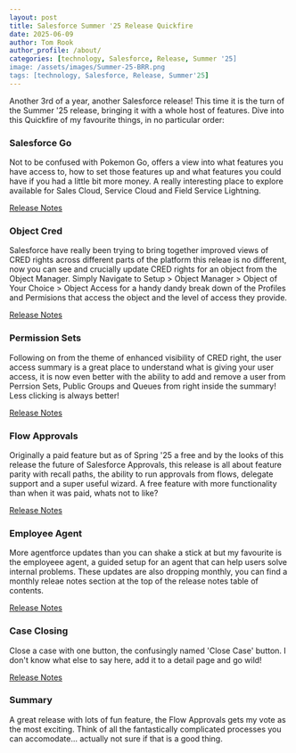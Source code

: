 ```yaml
---
layout: post
title: Salesforce Summer '25 Release Quickfire
date: 2025-06-09
author: Tom Rook
author_profile: /about/
categories: [technology, Salesforce, Release, Summer '25]
image: /assets/images/Summer-25-BRR.png
tags: [technology, Salesforce, Release, Summer'25]
---
```


Another 3rd of a year, another Salesforce release! This time it is the turn of the Summer '25 release, bringing it with a whole host of features. Dive into this Quickfire of my favourite things, in no particular order:

### Salesforce Go

Not to be confused with Pokemon Go, offers a view into what features you have access to, how to set those features up and what features you could have if you had a little bit more money. A really interesting place to explore available for Sales Cloud, Service Cloud and Field Service Lightning.

[Release Notes](https://help.salesforce.com/s/articleView?id=release-notes.rn_general_salesforce_go.htm&release=256&type=5)

### Object Cred

Salesforce have really been trying to bring together improved views of CRED rights across different parts of the platform this releae is no different, now you can see and crucially update CRED rights for an object from the Object Manager. Simply Navigate to Setup > Object Manager > Object of Your Choice > Object Access for a handy dandy break down of the Profiles and Permisions that access the object and the level of access they provide.

[Release Notes](https://help.salesforce.com/s/articleView?id=release-notes.rn_permissions_object_summary_edit.htm&release=256&type=5)

### Permission Sets

Following on from the theme of enhanced visibility of CRED right, the user access summary is a great place to understand what is giving your user access, it is now even better with the ability to add and remove a user from Perrsion Sets, Public Groups and Queues from right inside the summary! Less clicking is always better!

[Release Notes](https://help.salesforce.com/s/articleView?id=release-notes.rn_permissions_view_manage_user_permsets_groups_queues.htm&release=256&type=5)

### Flow Approvals

Originally a paid feature but as of Spring '25 a free and by the looks of this release the future of Salesforce Approvals, this release is all about feature parity with recall paths, the ability to run approvals from flows, delegate support and a super useful wizard. A free feature with more functionality than when it was paid, whats not to like?

[Release Notes](https://help.salesforce.com/s/articleView?id=release-notes.rn_automate_automated_approvals.htm&release=256&type=5)

### Employee Agent

More agentforce updates than you can shake a stick at but my favourite is the employeee agent, a guided setup for an agent that can help users solve internal problems. These updates are also dropping monthly, you can find a monthly releae notes section at the top of the release notes table of contents.

[Release Notes](https://help.salesforce.com/s/articleView?id=release-notes.rn_einstein_agentforce_employee_agents.htm&release=256&type=5)

### Case Closing 

Close a case with one button, the confusingly named 'Close Case' button. I don't know what else to say here, add it to a detail page and go wild!

[Release Notes](https://help.salesforce.com/s/articleView?id=release-notes.rn_service_case_close_button_lightning.htm&release=256&type=5)

### Summary

A great release with lots of fun feature, the Flow Approvals gets my vote as the most exciting. Think of all the fantastically complicated processes you can accomodate... actually not sure if that is a good thing.
